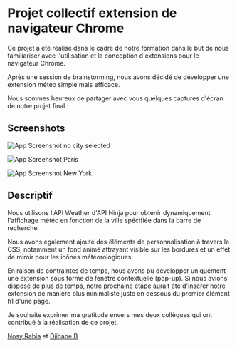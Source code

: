 
# Projet collectif extension de navigateur Chrome

Ce projet a été réalisé dans le cadre de notre formation dans le but de nous familiariser avec l'utilisation et la conception d'extensions pour le navigateur Chrome.

Après une session de brainstorming, nous avons décidé de développer une extension météo simple mais efficace.

Nous sommes heureux de partager avec vous quelques captures d'écran de notre projet final :





## Screenshots

![App Screenshot no city selected](image/extension.png)

![App Screenshot Paris](image/extension_paris.png)

![App Screenshot New York](image/extension_new_york.png)


## Descriptif

Nous utilisons l'API Weather d'API Ninja pour obtenir dynamiquement l'affichage météo en fonction de la ville spécifiée dans la barre de recherche.

Nous avons également ajouté des éléments de personnalisation à travers le CSS, notamment un fond animé attrayant visible sur les bordures et un effet de miroir pour les icônes météorologiques.

En raison de contraintes de temps, nous avons pu développer uniquement une extension sous forme de fenêtre contextuelle (pop-up). Si nous avions disposé de plus de temps, notre prochaine étape aurait été d'insérer notre extension de manière plus minimaliste juste en dessous du premier élément h1 d'une page.

Je souhaite exprimer ma gratitude envers mes deux collègues qui ont contribué à la réalisation de ce projet.

[Nosy Rabia](https://github.com/noosyrabia) et [Djihane B](https://github.com/DjihaneB)


